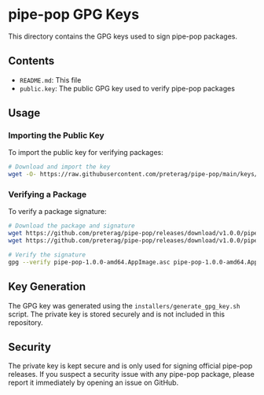 # pipe-pop GPG Keys

This directory contains the GPG keys used to sign pipe-pop packages.

## Contents

- `README.md`: This file
- `public.key`: The public GPG key used to verify pipe-pop packages

## Usage

### Importing the Public Key

To import the public key for verifying packages:

```bash
# Download and import the key
wget -O- https://raw.githubusercontent.com/preterag/pipe-pop/main/keys/public.key | gpg --import
```

### Verifying a Package

To verify a package signature:

```bash
# Download the package and signature
wget https://github.com/preterag/pipe-pop/releases/download/v1.0.0/pipe-pop-1.0.0-amd64.AppImage
wget https://github.com/preterag/pipe-pop/releases/download/v1.0.0/pipe-pop-1.0.0-amd64.AppImage.asc

# Verify the signature
gpg --verify pipe-pop-1.0.0-amd64.AppImage.asc pipe-pop-1.0.0-amd64.AppImage
```

## Key Generation

The GPG key was generated using the `installers/generate_gpg_key.sh` script. The private key is stored securely and is not included in this repository.

## Security

The private key is kept secure and is only used for signing official pipe-pop releases. If you suspect a security issue with any pipe-pop package, please report it immediately by opening an issue on GitHub.